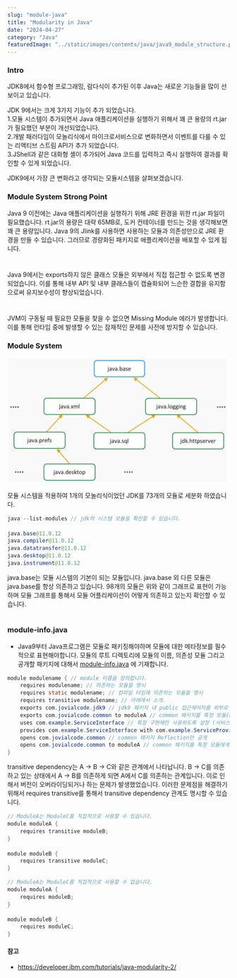 ```yaml
---
slug: "module-java"
title: "Modularity in Java"
date: "2024-04-27"
category: "Java"
featuredImage: "../static/images/contents/java/java9_module_structure.png"
---
```


### Intro
JDK8에서 함수형 프로그래밍, 람다식이 추가된 이후 Java는 새로운 기능들을 많이 선보이고 있습니다.

JDK 9에서는 크게 3가지 기능이 추가 되었습니다.  
1.모듈 시스템이 추가되면서 Java 애플리케이션을 실행하기 위해서 꽤 큰 용량의 rt.jar가 필요했던 부분이 개선되었습니다.  
2.개발 패러다임이 모놀리식에서 마이크로서비스으로 변화하면서 이벤트를 다룰 수 있는 리액티브 스트림 API가 추가 되었습니다.  
3.JShell과 같은 대화형 셸이 추가되어 Java 코드를 입력하고 즉시 실행하여 결과를 확인할 수 있게 되었습니다.  

JDK9에서 가장 큰 변화라고 생각되는 모듈시스템을 살펴보겠습니다.

### Module System Strong Point

Java 9 이전에는 Java 애플리케이션을 실행하기 위해 JRE 환경을 위한 rt.jar 파일이 필요했습니다. 
rt.jar의 용량은 대략 65MB로, 도커 컨테이너를 만드는 것을 생각해보면 꽤 큰 용량입니다. 
Java 9의 Jlink를 사용하면 사용하는 모듈과 의존성만으로 JRE 환경을 만들 수 있습니다. 
그러므로 경량화된 패키지로 애플리케이션을 배포할 수 있게 됩니다.
# 
Java 9에서는 exports하지 않은 클래스 모듈은 외부에서 직접 접근할 수 없도록 변경되었습니다.
이를 통해 내부 API 및 내부 클래스들이 캡슐화되어 느슨한 결합을 유지함으로써 유지보수성이 향상되었습니다.
# 
JVM이 구동될 때 필요한 모듈을 찾을 수 없으면 Missing Module 에러가 발생합니다.
이를 통해 런타임 중에 발생할 수 있는 잠재적인 문제를 사전에 방지할 수 있습니다.

### Module System
![내부 이미지 경로 URL](../static/images/contents/java/java_modules.png)

모듈 시스템을 적용하여 1개의 모놀리식이었던 JDK를 73개의 모듈로 세분화 하였습니다.
```java
java --list-modules // jdk의 시스템 모듈을 확인할 수 있습니다.

java.base@11.0.12
java.compiler@11.0.12
java.datatransfer@11.0.12
java.desktop@11.0.12
java.instrument@11.0.12
```

java.base는 모듈 시스템의 기본이 되는 모듈입니다. java.base 외 다른 모듈은 
java.base를 항상 의존하고 있습니다. 98개의 모듈은 위와 같이 그래프로 표현이 가능하며 모듈 그래프를 통해서 모듈 어플리케이션이 
어떻게 의존하고 있는지 확인할 수 있습니다.

# 
### module-info.java

- Java9부터 Java프로그램은 모듈로 패키징해야하며 모듈에 대한 메타정보를 필수적으로 표현해야합니다. 모듈의 루트 디렉토리에 모듈의 이름, 의존성 모듈 그리고 공개할 패키지에 대해서 [module-info.java](http://module-info.java) 에 기재합니다.

```java
module modulename { // module 이름을 정의합니다.
	requires modulename; // 의존하는 모듈을 명시
	requires static modulename; // 컴파일 타임에 의존하는 모듈을 명시
	requires transitive modulename; // 아래에서 소개.
	exports com.jovialcode.jdk9 // jdk9 패키지 내 public 접근제어자를 외부로 공개
	exports com.jovialcode.common to moduleA // common 패키지를 특정 모듈(moduleA)에게만 공개
	uses com.example.ServiceInterface // 특정 구현체만 사용하도록 설정 (서비스 소비자)
	provides com.example.ServiceInterface with com.example.ServiceProvider; // 특정 구현체만 사용하도록 오픈 (서비스 제공자)
	opens com.jovialcode.common // common 패키지 Reflection만 공개
	opens com.jovialcode.common to moduleA // common 패키지를 특정 모듈에게만 Reflection 공
}
```

transitive dependency는 A → B → C와 같은 관계에서 나타납니다. B → C를 의존하고 있는 상태에서 A → B를 의존하게 되면 A에서 C를 의존하는 관계입니다. 이로 인해서 버전이 오버라이딩되거나 하는 문제가 발생했었습니다. 이러한 문제점을 해결하기 위해서 requires transitive를 통해서 transitive dependency 관계도 명시할 수 있습니다.

```java
// ModuleA는 ModuleC를 직접적으로 사용할 수 있습니다.
module moduleA {
    requires transitive moduleB;
}

module moduleB {
    requires transitive moduleC;
}
```

```java
// ModuleA는 ModuleC를 직접적으로 사용할 수 없습니다.
module moduleA {
    requires moduleB;
}

module moduleB {
    requires moduleC;
}
```

#### 참고
- https://developer.ibm.com/tutorials/java-modularity-2/